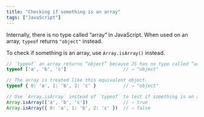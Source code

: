 ```yaml
---
title: "Checking if something is an array"
tags: ["JavaScript"]
---
```

Internally, there is no type called “array” in JavaScript. When used on an array, `typeof` returns `"object"` instead.

To check if something is an array, use `Array.isArray()` instead.

```js
// `typeof` an array returns “object” because JS has no type called “array”.
typeof ['a', 'b', 'c']                     // ⇒ "object"

// The array is treated like this equivalent object.
typeof { 0: 'a', 1: 'b', 2: 'c' }          // ⇒ "object"

// Use `Array.isArray` instead of `typeof` to test if something is an array.
Array.isArray(['a', 'b', 'c'])             // ⇒ true
Array.isArray({ 0: 'a', 1: 'b', 2: 'c' })  // ⇒ false
```
